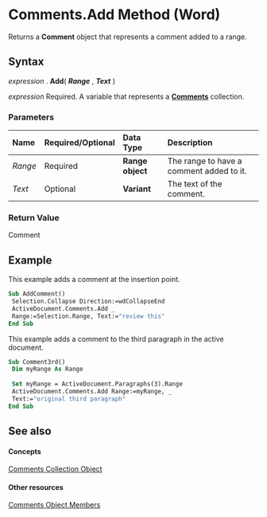 
# Comments.Add Method (Word)

Returns a  **Comment** object that represents a comment added to a range.


## Syntax

 _expression_ . **Add**( **_Range_** , **_Text_** )

 _expression_ Required. A variable that represents a **[Comments](e384b37a-50e3-a214-52a8-6fda2acc4991.md)** collection.


### Parameters



|**Name**|**Required/Optional**|**Data Type**|**Description**|
|:-----|:-----|:-----|:-----|
| _Range_|Required| **Range object**|The range to have a comment added to it.|
| _Text_|Optional| **Variant**|The text of the comment.|

### Return Value

Comment


## Example

This example adds a comment at the insertion point.


```vb
Sub AddComment() 
 Selection.Collapse Direction:=wdCollapseEnd 
 ActiveDocument.Comments.Add _ 
 Range:=Selection.Range, Text:="review this" 
End Sub
```

This example adds a comment to the third paragraph in the active document.




```vb
Sub Comment3rd() 
 Dim myRange As Range 
 
 Set myRange = ActiveDocument.Paragraphs(3).Range 
 ActiveDocument.Comments.Add Range:=myRange, _ 
 Text:="original third paragraph" 
End Sub
```


## See also


#### Concepts


[Comments Collection Object](e384b37a-50e3-a214-52a8-6fda2acc4991.md)
#### Other resources


[Comments Object Members](2cd992bf-9e18-7f0e-3e8b-b3507ffd9bc7.md)
